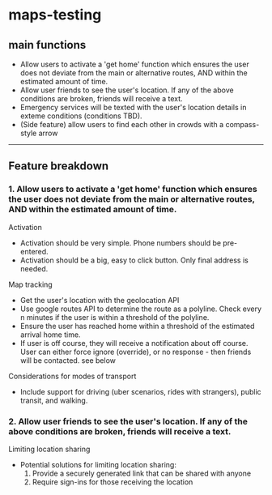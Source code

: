 ﻿# maps-testing

## main functions

- Allow users to activate a 'get home' function which ensures the user does not deviate from the main or alternative routes, AND within the estimated amount of time.
- Allow user friends to see the user's location. If any of the above conditions are broken, friends will receive a text. 
- Emergency services will be texted with the user's location details in exteme conditions (conditions TBD).
- (Side feature) allow users to find each other in crowds with a compass-style arrow

---

## Feature breakdown

### 1. Allow users to activate a 'get home' function which ensures the user does not deviate from the main or alternative routes, AND within the estimated amount of time.

Activation
- Activation should be very simple. Phone numbers should be pre-entered.
- Activation should be a big, easy to click button. Only final address is needed.

Map tracking
- Get the user's location with the geolocation API
- Use google routes API to determine the route as a polyline. Check every n minutes if the user is within a threshold of the polyline.
- Ensure the user has reached home within a threshold of the estimated arrival home time.
- If user is off course, they will receive a notification about off course. User can either force ignore (override), or no response - then friends will be contacted. see below

Considerations for modes of transport
- Include support for driving (uber scenarios, rides with strangers), public transit, and walking.

### 2. Allow user friends to see the user's location. If any of the above conditions are broken, friends will receive a text. 

Limiting location sharing
- Potential solutions for limiting location sharing:
    1. Provide a securely generated link that can be shared with anyone
    2. Require sign-ins for those receiving the location

